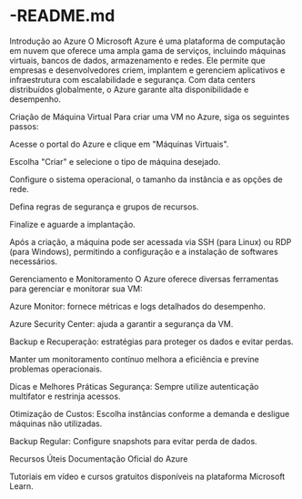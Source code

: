 # -README.md

Introdução ao Azure
O Microsoft Azure é uma plataforma de computação em nuvem que oferece uma ampla gama de serviços, incluindo máquinas virtuais, bancos de dados, armazenamento e redes. Ele permite que empresas e desenvolvedores criem, implantem e gerenciem aplicativos e infraestrutura com escalabilidade e segurança. Com data centers distribuídos globalmente, o Azure garante alta disponibilidade e desempenho.

 Criação de Máquina Virtual
Para criar uma VM no Azure, siga os seguintes passos:

Acesse o portal do Azure e clique em "Máquinas Virtuais".

Escolha "Criar" e selecione o tipo de máquina desejado.

Configure o sistema operacional, o tamanho da instância e as opções de rede.

Defina regras de segurança e grupos de recursos.

Finalize e aguarde a implantação.

Após a criação, a máquina pode ser acessada via SSH (para Linux) ou RDP (para Windows), permitindo a configuração e a instalação de softwares necessários.

 Gerenciamento e Monitoramento
O Azure oferece diversas ferramentas para gerenciar e monitorar sua VM:

Azure Monitor: fornece métricas e logs detalhados do desempenho.

Azure Security Center: ajuda a garantir a segurança da VM.

Backup e Recuperação: estratégias para proteger os dados e evitar perdas.

Manter um monitoramento contínuo melhora a eficiência e previne problemas operacionais.

 Dicas e Melhores Práticas
Segurança: Sempre utilize autenticação multifator e restrinja acessos.

Otimização de Custos: Escolha instâncias conforme a demanda e desligue máquinas não utilizadas.

Backup Regular: Configure snapshots para evitar perda de dados.

 Recursos Úteis
Documentação Oficial do Azure

Tutoriais em vídeo e cursos gratuitos disponíveis na plataforma Microsoft Learn.

